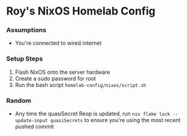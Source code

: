 # Roy's NixOS Homelab Config

### Assumptions
<ul>
<li>You're connected to wired internet</li>
</ul>

### Setup Steps
1. Flash NixOS onto the server hardware
2. Create a sudo password for root
3. Run the bash script ```homelab-config/nixos/script.sh```

### Random
- Any time the quasiSecret Reop is updated, run ```nix flake lock --update-input quasiSecrets``` to ensure you're using the most recent pushed commit



